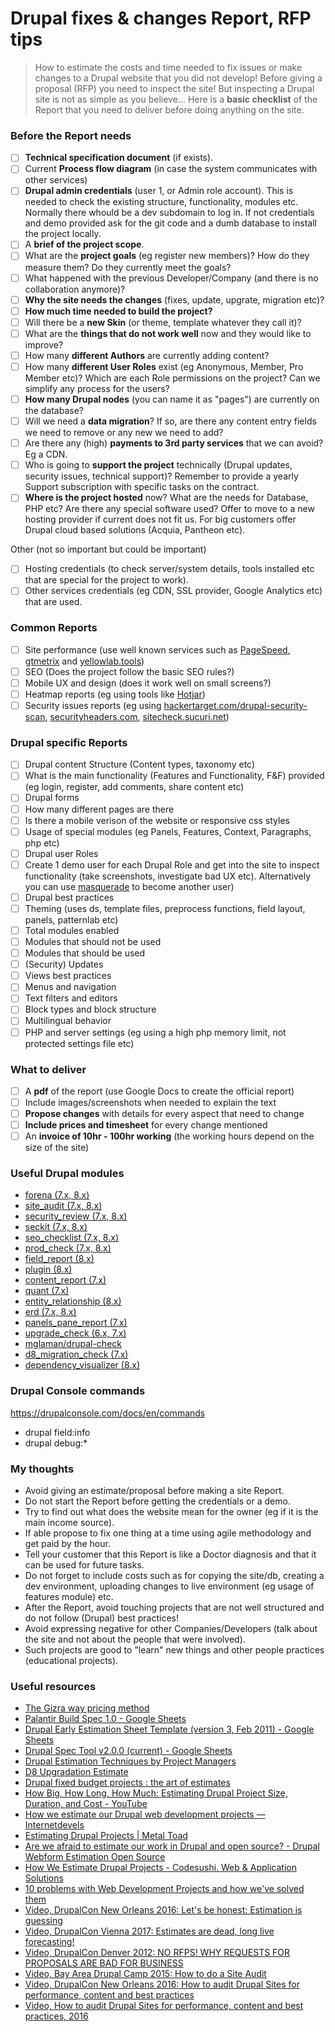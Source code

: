 # Drupal fixes & changes Report, RFP tips

> How to estimate the costs and time needed to fix issues or make changes to a Drupal website that you did not develop!
> Before giving a proposal (RFP) you need to inspect the site! But inspecting a Drupal site is not as simple as you believe...
> Here is a **basic checklist** of the Report that you need to deliver before doing anything on the site.

### Before the Report needs
- [ ] **Technical specification document** (if exists).
- [ ] Current **Process flow diagram** (in case the system communicates with other services)
- [ ] **Drupal admin credentials** (user 1, or Admin role account). This is needed to check the existing structure, functionality, modules etc. Normally there whould be a dev subdomain to log in. If not credentials and demo provided ask for the git code and a dumb database to install the project locally.
- [ ] A **brief of the project scope**.
- [ ] What are the **project goals** (eg register new members)? How do they measure them? Do they currently meet the goals?
- [ ] What happened with the previous Developer/Company (and there is no collaboration anymore)?
- [ ] **Why the site needs the changes** (fixes, update, upgrate, migration etc)?
- [ ] **How much time needed to build the project?**
- [ ] Will there be a **new Skin** (or theme, template whatever they call it)?
- [ ] What are the **things that do not work well** now and they would like to improve?
- [ ] How many **different Authors** are currently adding content?
- [ ] How many **different User Roles** exist (eg Anonymous, Member, Pro Member etc)? Which are each Role permissions on the project? Can we simplify any process for the users?
- [ ] **How many Drupal nodes** (you can name it as "pages") are currently on the database?
- [ ] Will we need a **data migration**? If so, are there any content entry fields we need to remove or any new we need to add?
- [ ] Are there any (high) **payments to 3rd party services** that we can avoid? Eg a CDN.
- [ ] Who is going to **support the project** technically (Drupal updates, security issues, technical support)? Remember to provide a yearly Support subscription with specific tasks on the contract.
- [ ] **Where is the project hosted** now? What are the needs for Database, PHP etc? Are there any special software used? Offer to move to a new hosting provider if current does not fit us. For big customers offer Drupal cloud based solutions (Acquia, Pantheon etc).

Other (not so important but could be important)
- [ ] Hosting credentials (to check server/system details, tools installed etc that are special for the project to work).
- [ ] Other services credentials (eg CDN, SSL provider, Google Analytics etc) that are used.

### Common Reports
- [ ] Site performance (use well known services such as [PageSpeed](https://developers.google.com/speed/pagespeed/insights), [gtmetrix](https://gtmetrix.com) and [yellowlab.tools](https://yellowlab.tools))
- [ ] SEO (Does the project follow the basic SEO rules?)
- [ ] Mobile UX and design (does it work well on small screens?)
- [ ] Heatmap reports (eg using tools like [Hotjar](https://www.hotjar.com))
- [ ] Security issues reports (eg using [hackertarget.com/drupal-security-scan](https://hackertarget.com/drupal-security-scan/), [securityheaders.com](https://securityheaders.com/), [sitecheck.sucuri.net](https://sitecheck.sucuri.net/))

### Drupal specific Reports
- [ ] Drupal content Structure (Content types, taxonomy etc)
- [ ] What is the main functionality (Features and Functionality, F&F) provided (eg login, register, add comments, share content etc)
- [ ] Drupal forms
- [ ] How many different pages are there
- [ ] Is there a mobile verison of the website or responsive css styles
- [ ] Usage of special modules (eg Panels, Features, Context, Paragraphs, php etc)
- [ ] Drupal user Roles
- [ ] Create 1 demo user for each Drupal Role and get into the site to inspect functionality (take screenshots, investigate bad UX etc). Alternatively you can use [masquerade](https://www.drupal.org/project/masquerade) to become another user) 
- [ ] Drupal best practices
- [ ] Theming (uses ds, template files, preprocess functions, field layout, panels, patternlab etc)
- [ ] Total modules enabled
- [ ] Modules that should not be used
- [ ] Modules that should be used
- [ ] (Security) Updates
- [ ] Views best practices
- [ ] Menus and navigation
- [ ] Text filters and editors
- [ ] Block types and block structure
- [ ] Multilingual behavior
- [ ] PHP and server settings (eg using a high php memory limit, not protected settings file etc)

### What to deliver
- [ ] A **pdf** of the report (use Google Docs to create the official report)
- [ ] Include images/screenshots when needed to explain the text
- [ ] **Propose changes** with details for every aspect that need to change
- [ ] **Include prices and timesheet** for every change mentioned
- [ ] An **invoice of 10hr - 100hr working** (the working hours depend on the size of the site)

### Useful Drupal modules
- [forena (7.x, 8.x)](https://www.drupal.org/project/forena)
- [site_audit (7.x, 8.x)](https://www.drupal.org/project/site_audit)
- [security_review (7.x, 8.x)](https://www.drupal.org/project/security_review)
- [seckit (7.x, 8.x)](https://www.drupal.org/project/seckit)
- [seo_checklist (7.x, 8.x)](https://www.drupal.org/project/seo_checklist)
- [prod_check (7.x, 8.x)](https://www.drupal.org/project/prod_check)
- [field_report (8.x)](https://www.drupal.org/project/field_report)
- [plugin (8.x)](https://www.drupal.org/project/plugin)
- [content_report (7.x)](https://www.drupal.org/project/content_report)
- [quant (7.x)](https://www.drupal.org/project/quant)
- [entity_relationship (8.x)](https://github.com/skilld-labs/entity_relationship)
- [erd (7.x, 8.x)](https://www.drupal.org/project/erd)
- [panels_pane_report (7.x)](https://www.drupal.org/project/panels_pane_report)
- [upgrade_check (6.x, 7.x)](https://www.drupal.org/project/upgrade_check)
- [mglaman/drupal-check](https://github.com/mglaman/drupal-check)
- [d8_migration_check (7.x)](https://www.drupal.org/project/d8_migration_check)
- [dependency_visualizer (8.x)](https://www.drupal.org/project/dependency_visualizer)

### Drupal Console commands

https://drupalconsole.com/docs/en/commands

- drupal field:info
- drupal debug:\*

### My thoughts
- Avoid giving an estimate/proposal before making a site Report.
- Do not start the Report before getting the credentials or a demo.
- Try to find out what does the website mean for the owner (eg if it is the main income source).
- If able propose to fix one thing at a time using agile methodology and get paid by the hour.
- Tell your customer that this Report is like a Doctor diagnosis and that it can be used for future tasks.
- Do not forget to include costs such as for copying the site/db, creating a dev environment, uploading changes to live environment (eg usage of features module) etc.
- After the Report, avoid touching projects that are not well structured and do not follow (Drupal) best practices!
- Avoid expressing negative for other Companies/Developers (talk about the site and not about the people that were involved).
- Such projects are good to "learn" new things and other people practices (educational projects).

### Useful resources
- [The Gizra way pricing method](https://gist.github.com/theodorosploumis/826412bb5f2dd0aadf2728f950ffa225)
- [Palantir Build Spec 1.0 - Google Sheets](https://docs.google.com/spreadsheets/d/15htLLWLguhwiuTLg_nndQNpgWVdUMy6UaR_d1q-v6iw/edit#gid=0)
- [Drupal Early Estimation Sheet Template (version 3, Feb 2011) - Google Sheets](https://docs.google.com/spreadsheets/d/13MGHIxFOtbJ2Qxygc_GxKzxqghLiK1-7YgNiq95ypWE/edit?hl=en#gid=0)
- [Drupal Spec Tool v2.0.0 (current) - Google Sheets](https://docs.google.com/spreadsheets/d/1h-SieCV9Dtrj8F4bqMvsbcHwIibN30j2oR9FMRDFT-8/edit#gid=0)
- [Drupal Estimation Techniques by Project Managers](https://www.slideshare.net/jakobpersson/drupal-estimation-techniques-by-project-managers)
- [D8 Upgradation Estimate](http://migrate.opensenselabs.com/migration-report/techtud)
- [Drupal fixed budget projects : the art of estimates](https://www.slideshare.net/MaximeTopolov/drupal-fixed-budget-projets-the-art-of-estimates)
- [How Big, How Long, How Much: Estimating Drupal Project Size, Duration, and Cost - YouTube](https://www.youtube.com/watch?v=cIrdqyw0tvc)
- [How we estimate our Drupal web development projects — Internetdevels](https://internetdevels.com/blog/how-we-estimate-drupal-web-development-projects)
- [Estimating Drupal Projects | Metal Toad](https://www.metaltoad.com/blog/estimating-drupal-projects)
- [Are we afraid to estimate our work in Drupal and open source? - Drupal Webform Estimation Open Source](https://www.jrockowitz.com/blog/estimation)
- [How We Estimate Drupal Projects - Codesushi. Web & Application Solutions](https://codesushi.co/codesushi/estimate-drupal-projects/)
- [10 problems with Web Development Projects and how we've solved them](https://www.freelock.com/newsletter/10-problems-web-development-projects-and-how-weve-solved-them)
- [Video, DrupalCon New Orleans 2016: Let's be honest: Estimation is guessing](https://www.youtube.com/watch?v=rcYYOquSk-Y)
- [Video, DrupalCon Vienna 2017: Estimates are dead, long live forecasting!](https://www.youtube.com/watch?v=_pxWPGYRLDA)
- [Video, DrupalCon Denver 2012: NO RFPS! WHY REQUESTS FOR PROPOSALS ARE BAD FOR BUSINESS](https://www.youtube.com/watch?v=25ii8fNisP4)
- [Video, Bay Area Drupal Camp 2015: How to do a Site Audit](https://www.youtube.com/watch?v=ZLTlJ_6aYGQ)
- [Video, DrupalCon New Orleans 2016: How to audit Drupal Sites for performance, content and best practices](https://www.youtube.com/watch?v=A0XCRETqfYk)
- [Video, How to audit Drupal Sites for performance, content and best practices, 2016](https://www.youtube.com/watch?v=EXIV6CxdseQ)

